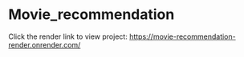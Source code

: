 # Movie_recommendation
Click the render link to view project: https://movie-recommendation-render.onrender.com/

